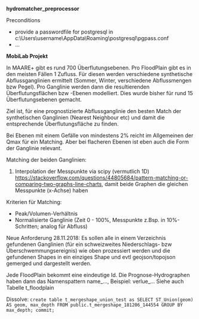 **hydromatcher_preprocessor** 

Preconditions
- provide a passwordfile for postgresql in c:\Users\username\AppData\Roaming\postgresql\pgpass.conf
- ...

**MobiLab Projekt**

In MAARE+ gibt es rund 700 Überflutungsebenen. Pro FloodPlain gibt es in den meisten Fällen 1 Zufluss.
Für diesen werden verschiedene synthetische Abflussganglinien ermittelt (Sommer, Winter, verschiedene Abflussmengen bzw Pegel).
Pro Ganglinie werden dann die resultierenden Überflutungsflächen bzw -Ebenen modelliert.
Dies wurde bisher für rund 15 Überflutungsebenen gemacht.

Ziel ist, für eine prognostizierte Abflussganglinie den besten Match
der synthetischen Ganglinien (Nearest Neighbour etc) und damit die entsprechende Überflutungsfläche zu finden.

Bei Ebenen mit einem Gefälle von mindestens 2% reicht im Allgemeinen der Qmax für ein Matching. Aber
bei flacheren Ebenen ist eben auch die Form der Ganglinie relevant.

Matching der beiden Ganglinien:
1. Interpolation der Messpunkte via scipy (vermutlich 1D) https://stackoverflow.com/questions/44805684/pattern-matching-or-comparing-two-graphs-line-charts, damit beide Graphen die gleichen Messpunkte (x-Achse) haben

Kriterien für Matching:
- Peak/Volumen-Verhältnis
- Normalisierte Ganglinie (Zeit 0 - 100%, Messpunkte z.Bsp. in 10%-Schritten; analog für Abfluss)

Neue Anforderung 28.11.2018:
Es sollen alle in einem Verzeichnis gefundenen Ganglinien (für ein schweizweites Niederschlags- bzw Überschwemmungsereignis) wie oben prozessiert werden und die gefundenen Shapes in ein einziges Shape und evtl geojson/topojson gemerged und dargestellt werden.

Jede FloodPlain bekommt eine eindeutige Id. Die Prognose-Hydrographen haben dann das Namenspattern
name_...,
Beispiel: verlue_...
Siehe auch Tabelle t_floodplain

Dissolve:
`create table t_mergeshape_union_test as
SELECT ST_Union(geom) AS geom, max_depth FROM public.t_mergeshape_181206_144554 GROUP BY max_depth;
commit;`


